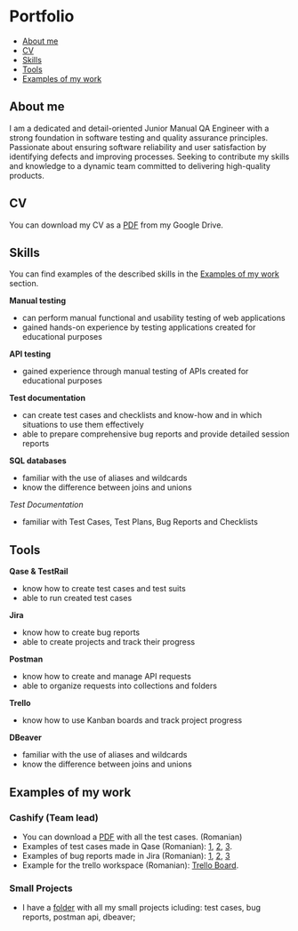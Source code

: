 # Portfolio
- [About me](#about-me)
- [CV](#cv)
- [Skills](#skills)
- [Tools](#tools)
- [Examples of my work](#examples-of-my-work)
 
 ## About me

 I am a dedicated and detail-oriented Junior Manual QA Engineer with a strong foundation in software testing and quality assurance principles. 
 Passionate about ensuring software reliability and user satisfaction by identifying defects and improving processes. 
 Seeking to contribute my skills and knowledge to a dynamic team committed to delivering high-quality products.

 ## CV
You can download my CV as a [PDF](https://drive.google.com/file/d/1OKcKVQfR6JK4H4bJLBubAVhofdY9mBre/view?usp=sharing) from my Google Drive.

## Skills

You can find examples of the described skills in the [Examples of my work](#examples-of-my-work) section.

__Manual testing__
  * can perform manual functional and usability testing of web applications
  * gained hands-on experience by testing applications created for educational purposes

__API testing__
  * gained experience through manual testing of APIs created for educational purposes

__Test documentation__
  * can create test cases and checklists and know-how and in which situations to use them effectively
  * able to prepare comprehensive bug reports and provide detailed session reports

__SQL databases__
  * familiar with the use of aliases and wildcards
  * know the difference between joins and unions

_Test Documentation_
  * familiar with Test Cases, Test Plans, Bug Reports and Checklists

## Tools

__Qase & TestRail__
  * know how to create test cases and test suits
  * able to run created test cases
    
__Jira__
  * know how to create bug reports
  * able to create projects and track their progress

__Postman__
  * know how to create and manage API requests
  * able to organize requests into collections and folders

__Trello__
  * know how to use Kanban boards and track project progress

__DBeaver__
  * familiar with the use of aliases and wildcards
  * know the difference between joins and unions

## Examples of my work

### Cashify (Team lead)

- You can download a [PDF](https://drive.google.com/file/d/1KgRyTxlm4oWc4EP5puDvw92IZ-XoKXA4/view?usp=sharing) with all the test cases. (Romanian)
- Examples of test cases made in Qase (Romanian): [1](https://drive.google.com/file/d/1AVLCGPLwAAoC7aMisndaO3DjUljUoEa6/view?usp=sharing), [2](https://drive.google.com/file/d/1SDptfnkNeWVvsu7Jvg5oAzKhgNhae_Fj/view?usp=sharing), [3](https://drive.google.com/file/d/1ZZqOw5k9PMUxC6ziabU8KFIoSC8blECa/view?usp=sharing).
- Examples of bug reports made in Jira (Romanian): [1](https://drive.google.com/file/d/1_ZLJupJeZLA_-Jx5Irn-XSd8Y989pVUf/view?usp=sharing), [2](https://drive.google.com/file/d/1KFriDDL4cYPpqRXX2tJl_7t740R1hL4b/view?usp=sharing), [3](https://drive.google.com/file/d/1PNRAANHzmUusn14RgTyEasMhrpWh868l/view?usp=sharing)
- Example for the trello workspace (Romanian): [Trello Board](https://drive.google.com/file/d/1S9NmnT5yKhEYDeUleB81KEXxBUM-BrsU/view?usp=sharing).

### Small Projects

- I have a [folder](https://drive.google.com/drive/folders/1XPNEWb_3vSKRrP-JkHTEOj1XAjzET4gw?usp=sharing) with all my small projects icluding: test cases, bug reports, postman api, dbeaver;


